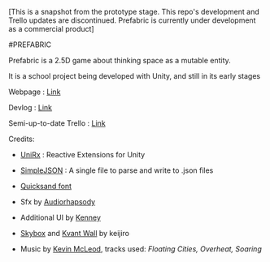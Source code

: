[This is a snapshot from the prototype stage. This repo's development and Trello updates are discontinued. Prefabric is currently under development as a commercial product]

#PREFABRIC

Prefabric is a 2.5D game about thinking space as a mutable entity.

It is a school project being developed with Unity, and still in its early stages

Webpage : [Link](http://atilkockar.com/games/prefabric/)

Devlog : [Link](http://atilkockar.com/category/prefabric/)

Semi-up-to-date Trello : [Link](https://trello.com/b/vvbPBpeb/prefabric)

Credits:

- [UniRx](https://github.com/neuecc/UniRx) : Reactive Extensions for Unity

- [SimpleJSON](http://wiki.unity3d.com/index.php/SimpleJSON) : A single file to parse and write to .json files

- [Quicksand font](https://www.fontsquirrel.com/fonts/quicksand)

- Sfx by [Audiorhapsody](http://www.audiorhapsody.com/2016/10/07/sound-effects-pack-1/)

- Additional UI by [Kenney](http://kenney.nl/assets/ui-pack-space-expansion)

- [Skybox](https://github.com/keijiro/UnitySkyboxShaders) and [Kvant Wall](https://github.com/keijiro/KvantWall) by keijiro

- Music by [Kevin McLeod](http://incompetech.com), tracks used: *Floating Cities, Overheat, Soaring*